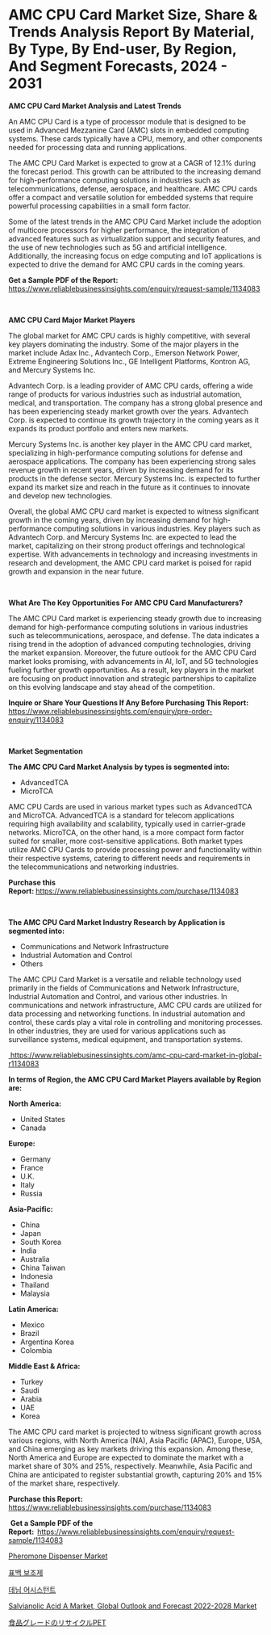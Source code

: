 <p><h1>AMC CPU Card Market Size, Share & Trends Analysis Report By Material, By Type, By End-user, By Region, And Segment Forecasts, 2024 - 2031</h1></p><p><strong>AMC CPU Card Market Analysis and Latest Trends</strong></p>
<p><p>An AMC CPU Card is a type of processor module that is designed to be used in Advanced Mezzanine Card (AMC) slots in embedded computing systems. These cards typically have a CPU, memory, and other components needed for processing data and running applications.</p><p>The AMC CPU Card Market is expected to grow at a CAGR of 12.1% during the forecast period. This growth can be attributed to the increasing demand for high-performance computing solutions in industries such as telecommunications, defense, aerospace, and healthcare. AMC CPU cards offer a compact and versatile solution for embedded systems that require powerful processing capabilities in a small form factor.</p><p>Some of the latest trends in the AMC CPU Card Market include the adoption of multicore processors for higher performance, the integration of advanced features such as virtualization support and security features, and the use of new technologies such as 5G and artificial intelligence. Additionally, the increasing focus on edge computing and IoT applications is expected to drive the demand for AMC CPU cards in the coming years.</p></p>
<p><strong>Get a Sample PDF of the Report:&nbsp;</strong> <a href="https://www.reliablebusinessinsights.com/enquiry/request-sample/1134083">https://www.reliablebusinessinsights.com/enquiry/request-sample/1134083</a></p>
<p>&nbsp;</p>
<p><strong>AMC CPU Card Major Market Players</strong></p>
<p><p>The global market for AMC CPU cards is highly competitive, with several key players dominating the industry. Some of the major players in the market include Adax Inc., Advantech Corp., Emerson Network Power, Extreme Engineering Solutions Inc., GE Intelligent Platforms, Kontron AG, and Mercury Systems Inc.</p><p>Advantech Corp. is a leading provider of AMC CPU cards, offering a wide range of products for various industries such as industrial automation, medical, and transportation. The company has a strong global presence and has been experiencing steady market growth over the years. Advantech Corp. is expected to continue its growth trajectory in the coming years as it expands its product portfolio and enters new markets.</p><p>Mercury Systems Inc. is another key player in the AMC CPU card market, specializing in high-performance computing solutions for defense and aerospace applications. The company has been experiencing strong sales revenue growth in recent years, driven by increasing demand for its products in the defense sector. Mercury Systems Inc. is expected to further expand its market size and reach in the future as it continues to innovate and develop new technologies.</p><p>Overall, the global AMC CPU card market is expected to witness significant growth in the coming years, driven by increasing demand for high-performance computing solutions in various industries. Key players such as Advantech Corp. and Mercury Systems Inc. are expected to lead the market, capitalizing on their strong product offerings and technological expertise. With advancements in technology and increasing investments in research and development, the AMC CPU card market is poised for rapid growth and expansion in the near future.</p></p>
<p>&nbsp;</p>
<p><strong>What Are The Key Opportunities For AMC CPU Card Manufacturers?</strong></p>
<p><p>The AMC CPU Card market is experiencing steady growth due to increasing demand for high-performance computing solutions in various industries such as telecommunications, aerospace, and defense. The data indicates a rising trend in the adoption of advanced computing technologies, driving the market expansion. Moreover, the future outlook for the AMC CPU Card market looks promising, with advancements in AI, IoT, and 5G technologies fueling further growth opportunities. As a result, key players in the market are focusing on product innovation and strategic partnerships to capitalize on this evolving landscape and stay ahead of the competition.</p></p>
<p><strong>Inquire or Share Your Questions If Any Before Purchasing This Report:</strong> <a href="https://www.reliablebusinessinsights.com/enquiry/pre-order-enquiry/1134083">https://www.reliablebusinessinsights.com/enquiry/pre-order-enquiry/1134083</a></p>
<p>&nbsp;</p>
<p><strong>Market Segmentation</strong></p>
<p><strong>The AMC CPU Card Market Analysis by types is segmented into:</strong></p>
<p><ul><li>AdvancedTCA</li><li>MicroTCA</li></ul></p>
<p><p>AMC CPU Cards are used in various market types such as AdvancedTCA and MicroTCA. AdvancedTCA is a standard for telecom applications requiring high availability and scalability, typically used in carrier-grade networks. MicroTCA, on the other hand, is a more compact form factor suited for smaller, more cost-sensitive applications. Both market types utilize AMC CPU Cards to provide processing power and functionality within their respective systems, catering to different needs and requirements in the telecommunications and networking industries.</p></p>
<p><strong>Purchase this Report:&nbsp;</strong><a href="https://www.reliablebusinessinsights.com/purchase/1134083">https://www.reliablebusinessinsights.com/purchase/1134083</a></p>
<p>&nbsp;</p>
<p><strong>The AMC CPU Card Market Industry Research by Application is segmented into:</strong></p>
<p><ul><li>Communications and Network Infrastructure</li><li>Industrial Automation and Control</li><li>Others</li></ul></p>
<p><p>The AMC CPU Card Market is a versatile and reliable technology used primarily in the fields of Communications and Network Infrastructure, Industrial Automation and Control, and various other industries. In communications and network infrastructure, AMC CPU cards are utilized for data processing and networking functions. In industrial automation and control, these cards play a vital role in controlling and monitoring processes. In other industries, they are used for various applications such as surveillance systems, medical equipment, and transportation systems.</p></p>
<p><a href="https://www.reliablebusinessinsights.com/amc-cpu-card-market-in-global-r1134083">&nbsp;https://www.reliablebusinessinsights.com/amc-cpu-card-market-in-global-r1134083</a></p>
<p><strong>In terms of Region, the AMC CPU Card Market Players available by Region are:</strong></p>
<p>
    <p> <strong> North America: </strong>
        <ul>
            <li>United States</li>
            <li>Canada</li>
        </ul>
        </p> 
    <p> <strong> Europe: </strong>
        <ul>
            <li>Germany</li>
            <li>France</li>
            <li>U.K.</li>
            <li>Italy</li>
            <li>Russia</li>
        </ul>
        </p> 
    <p> <strong> Asia-Pacific: </strong>
        <ul>
            <li>China</li>
            <li>Japan</li>
            <li>South Korea</li>
            <li>India</li>
            <li>Australia</li>
            <li>China Taiwan</li>
            <li>Indonesia</li>
            <li>Thailand</li>
            <li>Malaysia</li>
        </ul>
        </p> 
    <p> <strong> Latin America: </strong>
        <ul>
            <li>Mexico</li>
            <li>Brazil</li>
            <li>Argentina Korea</li>
            <li>Colombia</li>
        </ul>
        </p> 
    <p> <strong> Middle East & Africa: </strong>
        <ul>
            <li>Turkey</li>
            <li>Saudi</li>
            <li>Arabia</li>
            <li>UAE</li>
            <li>Korea</li>
        </ul>
    </p>
    </p>
<p><p>The AMC CPU card market is projected to witness significant growth across various regions, with North America (NA), Asia Pacific (APAC), Europe, USA, and China emerging as key markets driving this expansion. Among these, North America and Europe are expected to dominate the market with a market share of 30% and 25%, respectively. Meanwhile, Asia Pacific and China are anticipated to register substantial growth, capturing 20% and 15% of the market share, respectively.</p></p>
<p><strong>Purchase this Report: </strong><a href="https://www.reliablebusinessinsights.com/purchase/1134083">https://www.reliablebusinessinsights.com/purchase/1134083</a></p>
<p>&nbsp;<strong>Get a Sample PDF of the Report:&nbsp;&nbsp;</strong><a href="https://www.reliablebusinessinsights.com/enquiry/request-sample/1134083">https://www.reliablebusinessinsights.com/enquiry/request-sample/1134083</a></p>
<p><strong></strong></p>
<p><p><a href="https://github.com/JameTravis/Market-Research-Report-List-5/blob/main/pheromone-dispenser-market.md">Pheromone Dispenser Market</a></p><p><a href="https://github.com/Wesleyeilly8796202/Market-Research-Report-List-1/blob/main/857902897459.md">표백 보조제</a></p><p><a href="https://github.com/fatmarawatan39/Market-Research-Report-List-1/blob/main/725723897458.md">데님 어시스턴트</a></p><p><a href="https://www.linkedin.com/pulse/insights-salvianolic-acid-market-global-outlook-forecast-xvbxf?trackingId=DGrTFmm9sLZMQhZcQOmzRQ%3D%3D">Salvianolic Acid A Market, Global Outlook and Forecast 2022-2028 Market</a></p><p><a href="https://github.com/dandier2003/Market-Research-Report-List-1/blob/main/6401323103921.md">食品グレードのリサイクルPET</a></p></p>